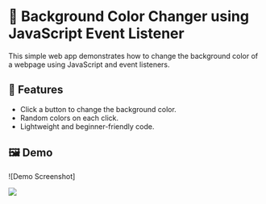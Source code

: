 # 🎨 Background Color Changer using JavaScript Event Listener

This simple web app demonstrates how to change the background color of a webpage using JavaScript and event listeners.

## 🌟 Features

- Click a button to change the background color.
- Random colors on each click.
- Lightweight and beginner-friendly code.

## 🖼️ Demo
![Demo Screenshot]

<img src="color-switcher/colorchange.png">
